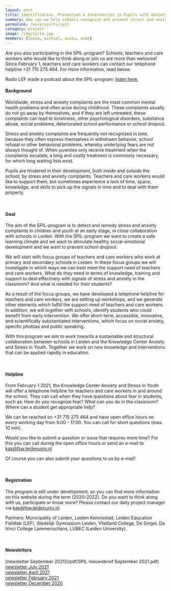 ```yaml
---
layout: post
title: Identification, Prevention & Intervention in Pupils with Anxiety
summary: How can we help schools recognize and prevent stress and anxiety in the classroom and, together with schools, offer students the right support quickly? Join the SPIL-program!
permalink: /en/projects/spil
category: project
image: /img/spil4.jpg
members: [leone, michiel, anika, anke]
---
```



Are you also participating in the SPIL-program? Schools, teachers and care workers who would like to think along or join us are more than welcome! Since February 1, teachers and care workers can contact our telephone helpline +31 715 275 464. For more information, read below.
<br>

Radio LEF made a podcast about the SPIL-program: [listen here.](https://open.spotify.com/episode/1woeQZApsmgxbpQtfEQPGZ?si=iIYTHGOHTlGYJw-TEfYx5w)
<br> 

#### Background

Worldwide, stress and anxiety complaints are the most common mental health problems and often arise during childhood. These complaints usually do not go away by themselves, and if they are left untreated, these complaints can lead to loneliness, other psychological disorders, substance abuse, social problems, deteriorated school performance or school dropout.

Stress and anxiety complaints are frequently not recognized in time, because they often express themselves in withdrawn behavior, school refusal or other behavioral problems, whereby underlying fears are not always thought of. When juveniles only receive treatment when the complaints escalate, a long and costly treatment is commonly necessary, for which long waiting lists exist.

Pupils are hindered in their development, both inside and outside the school, by stress and anxiety complaints. Teachers and care workers would like to support them, but sometimes experience a lack of time, space, knowledge, and skills to pick up the signals in time and to deal with them properly.

<br>

#### Goal

The aim of the SPIL-program is to detect and remedy stress and anxiety complaints in children and youth at an early stage, in close collaboration with schools in Leiden. With the SPIL-program we want to create a safe learning climate and we want to stimulate healthy social-emotional development and we want to prevent school dropout.

We will start with focus groups of teachers and care workers who work at primary and secondary schools in Leiden. In these focus groups we will investigate in which ways we can best meet the support need of teachers and care workers. What do they need in terms of knowledge, training and support to deal effectively with signals of stress and anxiety in the classroom? And what is needed for their students?

As a result of the focus groups, we have developed a telephone helpline for teachers and care workers, we are setting up workshops, and we generate other elements which fulfill the support need of teachers and care workers. In addition, we will together with schools, identify students who could benefit from early intervention. We offer short-term, accessible, innovative, and scientifically substantiated interventions, which focus on social anxiety, specific phobias and public speaking.

With this program we aim to work towards a sustainable and structural collaboration between schools in Leiden and the Knowledge Center Anxiety and Stress in Youth. Together we work on new knowledge and interventions that can be applied rapidly in education.

<br>

#### Helpline

From February 1 2021, the Knowledge Center Anxiety and Stress in Youth will offer a telephone helpline for teachers and care workers in and around the school. They can call when they have questions about fear in students, such as: How do you recognize fear? What can you do in the classroom? Where can a student get appropriate help?

We can be reached on +31 715 275 464 and have open office hours on every working day from 9.00 - 17.00. You can call for short questions (max. 10 min).

Would you like to submit a question or issue that requires more time? For this you can call during the open office hours or send an e-mail to kas@fsw.leidenuniv.nl.

Of course you can also submit your questions to us by e-mail!

<br>

#### Registration

The program is still under development, so you can find more information on this website during the term (2020-2022). Do you want to think along with us, participate or know more? Please contact our daily project manager via kas@fsw.leidenuniv.nl.

Partners: Municipality of Leiden, Leiden Kennisstad, Leiden Education Fieldlab (LEF), Stedelijk Gymnasium Leiden, Vlietland College, De Singel, Da Vinci College Lammenschans, LUBEC (Leiden University).

<br>

#### Newsletters
[newsletter September 2021](/pdf/SPIL nieuwsbrief September 2021.pdf)
<br>
[newsletter July 2021](/pdf/SPIL-nieuwsbrief-jul2021.pdf)
<br>
[newsletter April 2021](/pdf/SPIL-nieuwsbrief-apr2021.pdf)
<br>
[newsletter February 2021](/pdf/SPIL-nieuwsbrief-feb2021.pdf)
<br>
[newsletter December 2020](/pdf/SPIL-nieuwsbrief-dec2020.pdf)
